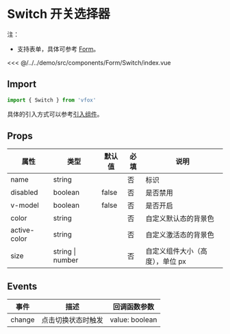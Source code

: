 # Switch 开关选择器

注：

- 支持表单，具体可参考 [Form](./Form.md)。

<CodeDemo name="Switch">

<<< @/../../demo/src/components/Form/Switch/index.vue

</CodeDemo>

## Import

```js
import { Switch } from 'vfox'
```

具体的引入方式可以参考[引入组件](../guide/import.md)。

## Props

| 属性         | 类型             | 默认值 | 必填 | 说明                            |
| ------------ | ---------------- | ------ | ---- | ------------------------------- |
| name         | string           |        | 否   | 标识                            |
| disabled     | boolean          | false  | 否   | 是否禁用                        |
| v-model      | boolean          | false  | 否   | 是否开启                        |
| color        | string           |        | 否   | 自定义默认态的背景色            |
| active-color | string           |        | 否   | 自定义激活态的背景色            |
| size         | string \| number |        | 否   | 自定义组件大小（高度），单位 px |

## Events

| 事件   | 描述               | 回调函数参数   |
| ------ | ------------------ | -------------- |
| change | 点击切换状态时触发 | value: boolean |
